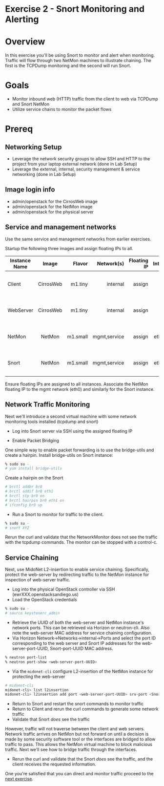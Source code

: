 
# Exercise 2 - Snort Monitoring and Alerting

# Overview

In this exercise you'll be using Snort to monitor and alert when monitoring. Traffic will flow through two NetMon machines to illustrate chaining. The first is the TCPDump monitoring and the second will run Snort.

# Goals

  * Monitor inbound web (HTTP) traffic from the client to web via TCPDump and Snort NetMon
  * Utilize service chains to monitor the packet flows

# Prereq

## Networking Setup
  * Leverage the network security groups to allow SSH and HTTP to the project from your laptop external network (done in Lab Setup)
  * Leverage the external, internal, security management & service networking (done in Lab Setup)
  
## Image login info
  * admin/openstack for the CirrosWeb image
  * admin/openstack for the NetMon image
  * admin/openstack for the physical server

## Service and management networks

Use the same service and management networks from earlier exercises.

Startup the following three images and assign floating IPs to all. 

| Instance Name | Image         | Flavor  | Network(s)      | Floating IP | Interfaces          | Notes                            |
| ------------- |:-------------:| -------:|----------------:|------------:|--------------------:|---------------------------------:|
| Client        | CirrosWeb     | m1.tiny | internal        |  assign     | eth0                | reuse from previous exercise     |
| WebServer     | CirrosWeb     | m1.tiny | internal        |  assign     | eth0                | reuse from previous exercise     |
| NetMon        | NetMon        | m1.small| mgmt,service    |  assign     | eth0, eth1          | reuse from previous exercise     | 
| Snort         | NetMon        | m1.small| mgmt,service    |  assign     | eth0, eth1          | new machine for this exercise    | 

Ensure floating IPs are assigned to all instances. Associate the NetMon floating IP to the mgmt network (eth0) and similarly for the Snort instance.

## Network Traffic Monitoring

Next we'll introduce a second virtual machine with some network monitoring tools installed (tcpdump and snort)

* Log into Snort server via SSH using the assigned floating IP 

* Enable Packet Bridging

One simple way to enable packet forwarding is to use the bridge-utils and create a hairpin. Install bridge-utils on Snort instance:

```bash
% sudo su -
# yum install bridge-utils
```

Create a hairpin on the Snort
```bash
# brctl addbr br0
# brctl addif br0 eth1
# brctl stp br0 on
# brctl hairpin br0 eth1 on
# ifconfig br0 up
```

* Run a Snort to monitor for traffic to the client.

```bash
% sudo su -
# snort XYZ
```

Rerun the curl and validate that the NetworkMonitor does not see the traffic with the tcpdump commands. The monitor can be stopped with a control-c.


## Service Chaining

Next, use MidoNet L2-insertion to enable service chaining. Specifically, protect the web-server by redirecting traffic to the NetMon instance for inspection of web-server traffic.


* Log into the physical OpenStack controller via SSH (ewrXXX.openstacksandiego.us)
* Load the OpenStack credentials
```bash
% sudo su -
# source keystonerc_admin
```

* Retrieve the UUID of both the web-server and NetMon instance's network ports. This can be retrieved via Horizon or neutron-cli. Also note the web-server MAC address for service chaining configuration.
* Via Horizon Network->Networks->internal->Ports and select the port ID corresponding to the web server and Snort IP addresses for the web-server-port-UUID, Snort-port-UUID MAC address.
```bash
% neutron port-list
% neutron port-show <web-server-port-UUID>
```

* Via the `midonet-cli` configure L2-insertion of the NetMon instance for protecting the web-server
```bash
# midonet-cli
midonet-cli> list l2insertion
midonet-cli> l2insertion add port <web-server-port-UUID> srv-port <Snort-port-UUID> fail-open true mac <web-server-MAC> pos 1 
```

* Return to Snort and restart the snort commands to monitor traffic
* Return to Client and rerun the curl commands to generate some network traffic
* Validate that Snort _does_ see the traffic

However, traffic will not traverse between the client and web servers. Network traffic arrives on NetMon but not forward on until a decision is made by some security software tool or the interfaces are bridged to allow traffic to pass. This allows the NetMon virtual machine to block malicious traffic. Next we'll see how to bridge traffic through the interfaces.


* Rerun the curl and validate that the Snort _does_ see the traffic, and the client receives the requested information.

One you're satisfied that you can direct and monitor traffic proceed to the <A HREF="https://github.com/OpenStackSanDiego/ServiceChains/blob/master/Exercise%20%233.md">next exercise</A>.





